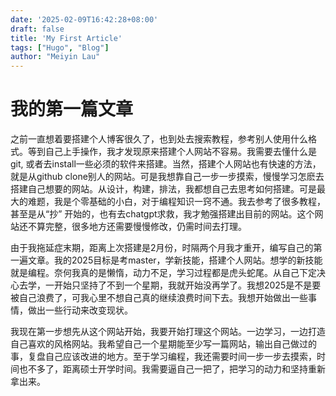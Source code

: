 ```yaml
---
date: '2025-02-09T16:42:28+08:00'
draft: false
title: 'My First Article'
tags: ["Hugo", "Blog"]
author: "Meiyin Lau"
---
```


# 我的第一篇文章

之前一直想着要搭建个人博客很久了，也到处去搜索教程，参考别人使用什么格式。等到自己上手操作，我才发现原来搭建个人网站不容易。我需要去懂什么是git, 或者去install一些必须的软件来搭建。当然，搭建个人网站也有快速的方法，就是从github clone别人的网站。可是我想靠自己一步一步摸索，慢慢学习怎麽去搭建自己想要的网站。从设计，构建，排法，我都想自己去思考如何搭建。可是最大的难题，我是个零基础的小白，对于编程知识一窍不通。我去参考了很多教程，甚至是从“抄” 开始的，也有去chatgpt求救，我才勉强搭建出目前的网站。这个网站还不算完整，很多地方还需要慢慢修改，仍需时间去打理。

由于我拖延症末期，距离上次搭建是2月份，时隔两个月我才重开，编写自己的第一遍文章。我的2025目标是考master，学新技能，搭建个人网站。想学的新技能就是编程。奈何我真的是懒惰，动力不足，学习过程都是虎头蛇尾。从自己下定决心去学，一开始只坚持了不到一个星期，我就开始没再学了。我想2025是不是要被自己浪费了，可我心里不想自己真的继续浪费时间下去。我想开始做出一些事情，做出一些行动来改变现状。

我现在第一步想先从这个网站开始，我要开始打理这个网站。一边学习，一边打造自己喜欢的风格网站。我希望自己一个星期能至少写一篇网站，输出自己做过的事，复盘自己应该改进的地方。至于学习编程，我还需要时间一步一步去摸索，时间也不多了，距离硕士开学时间。我需要逼自己一把了，把学习的动力和坚持重新拿出来。
